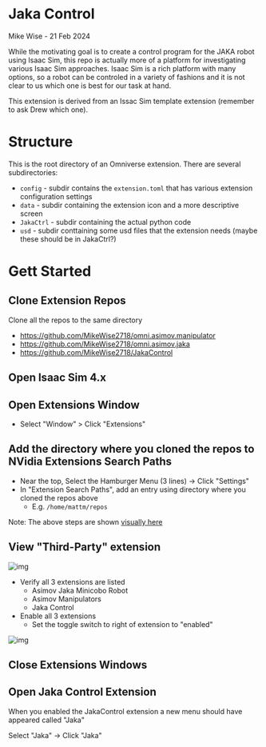 # Jaka Control

Mike Wise - 21 Feb 2024

While the motivating goal is to create a control program for the JAKA robot using Isaac Sim,
this repo is actually more of a platform for investigating various Isaac Sim approaches.
Isaac Sim is a rich platform with many options, so a robot can be controled in a variety of
fashions and it is not clear to us which one is best for our task at hand.

This extension is derived from an Issac Sim template extension (remember to ask Drew which one).

# Structure

This is the root directory of an Omniverse extension. There are several subdirectories:

- `config` - subdir contains the `extension.toml` that has various extension configuration settings
- `data` - subdir containing the extension icon and a more descriptive screen
- `JakaCtrl` - subdir containing the actual python code
- `usd` - subdir conttaining some usd files that the extension needs (maybe these should be in JakaCtrl?)

# Gett Started

## Clone Extension Repos

Clone all the repos to the same directory

- https://github.com/MikeWise2718/omni.asimov.manipulator
- https://github.com/MikeWise2718/omni.asimov.jaka
- https://github.com/MikeWise2718/JakaControl

## Open Isaac Sim 4.x

## Open Extensions Window

- Select "Window" > Click "Extensions"

## Add the directory where you cloned the repos to NVidia Extensions Search Paths

- Near the top, Select the Hamburger Menu (3 lines) -> Click "Settings"
- In "Extension Search Paths", add an entry using directory where you cloned the repos above
    - E.g. `/home/mattm/repos`

Note: The above steps are shown [visually here](https://docs.omniverse.nvidia.com/workflows/latest/extensions/ui_window_tutorial.html#step-2-1-navigate-to-the-extensions-list)

## View "Third-Party" extension

![img](https://github.com/MikeWise2718/JakaControl/assets/2856501/24d7f8f7-e3fd-42b4-acb8-669d631b28cf)

- Verify all 3 extensions are listed
  - Asimov Jaka Minicobo Robot
  - Asimov Manipulators
  - Jaka Control
- Enable all 3 extensions
  - Set the toggle switch to right of extension to "enabled"

![img](https://github.com/MikeWise2718/JakaControl/assets/2856501/e590cffb-412a-4bae-8766-580eda086adb)

## Close Extensions Windows

## Open Jaka Control Extension

When you enabled the JakaControl extension a new menu should have appeared called "Jaka"

Select "Jaka" -> Click "Jaka"